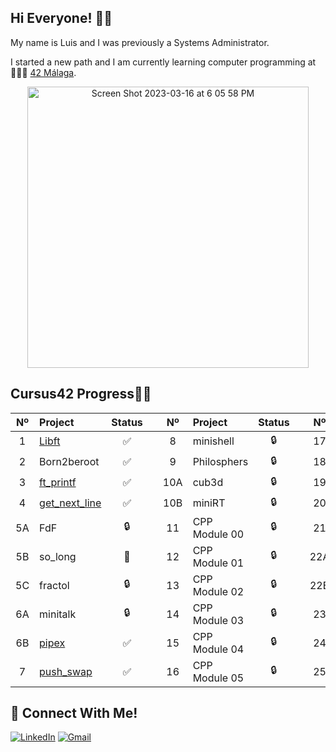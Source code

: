 ## Hi Everyone! 👋🏻

My name is Luis and I was previously a Systems Administrator.

I started a new path and I am currently learning computer programming at 👨🏻‍💻 [42 Málaga](https://www.42malaga.com/).

<p align="center">
<img width="450" alt="Screen Shot 2023-03-16 at 6 05 58 PM" src=https://badge.mediaplus.ma/greenbinary/lumorale?1337Badge=off&UM6P=off">
</p>

## Cursus42 Progress💪🏻

| Nº  | Project                                     | Status |   | Nº  | Project                                   | Status |   | Nº  | Project                        | Status |
| :-: | :------------------------------------------ | :----: | - | :-: | :---------------------------------------- | :----: | - | :-: | :----------------------------- | :----: |
| 1   | [Libft](../../../libft-42)                  | ✅     |   | 8   | minishell                                 | 🔒     |    | 17  | CPP Module 06                   | 🔒      |
| 2   | Born2beroot				       			    | ✅     |   | 9   | Philosphers                               | 🔒     |   | 18  | CPP Module 07    		  		  | 🔒      |
| 3   | [ft_printf](../../../ft_printf-42)          | ✅     |   | 10A | cub3d 		 		    				| 🔒     |   | 19  | CPP Module 08                   | 🔒      |
| 4   | [get_next_line](../../../get_next_line-42)  | ✅     |   | 10B | miniRT      							| 🔒     |   | 20 | NetPractice      				 |   🔒  |
| 5A  | FdF                                         | 🔒     |   | 11  | CPP Module 00 								| 🔒     |   | 21  | ft_containers                     | 🔒      |
| 5B  | so_long              						| 📝	 |	 | 12  | CPP Module 01								|    🔒 |   | 22A  | ft_irc        		  			 | 🔒      |
| 5C  |	fractol										| 🔒     |	 | 13  | CPP Module 02                             	|    🔒 |   | 22B | webserv                         | 🔒      |
| 6A  | minitalk           							| 🔒     |	 | 14  | CPP Module 03                            	|    🔒 |   | 23 | Inception                  | 🔒      |
| 6B  | [pipex](../../../pipex-42)                  | ✅     |	| 15  | CPP Module 04                            |    🔒 |   | 24  | ft_transcendence      | 🔒      |
| 7   | [push_swap](../../../push_swap-42)          | ✅     |	| 16  | CPP Module 05                            	|    🔒 |   | 25  | netwhat      			 | 🔒      |
                                                                                                                                       
## 📱 Connect With Me!
[![LinkedIn](https://img.shields.io/badge/-LinkedIn-0e76a8?style=flat-square&logo=linkedin&logoColor=white)](https://www.linkedin.com/in/luis-francisco-morales-maldonado-a64363106/)
[![Gmail](https://img.shields.io/badge/-Gmail-d95040?style=flat-square&logo=gmail&logoColor=white)](mailto:luiste49@gmail.com)
